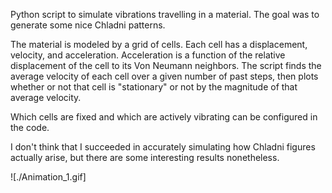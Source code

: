 Python script to simulate vibrations travelling in a material. The goal was to generate some nice Chladni patterns.

The material is modeled by a grid of cells. Each cell has a displacement, velocity, and acceleration. Acceleration is a function of the relative displacement of the cell to its Von Neumann neighbors. The script finds the average velocity of each cell over a given number of past steps, then plots whether or not that cell is "stationary" or not by the magnitude of that average velocity.

Which cells are fixed and which are actively vibrating can be configured in the code.

I don't think that I succeeded in accurately simulating how Chladni figures actually arise, but there are some interesting results nonetheless.

![./Animation_1.gif]